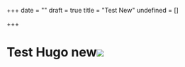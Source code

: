 +++
date = ""
draft = true
title = "Test New"
undefined = []

+++
# Test Hugo new![](https://res.cloudinary.com/slickroute/image/upload/v1458513881/luxury-620x335_to3idw.jpg)